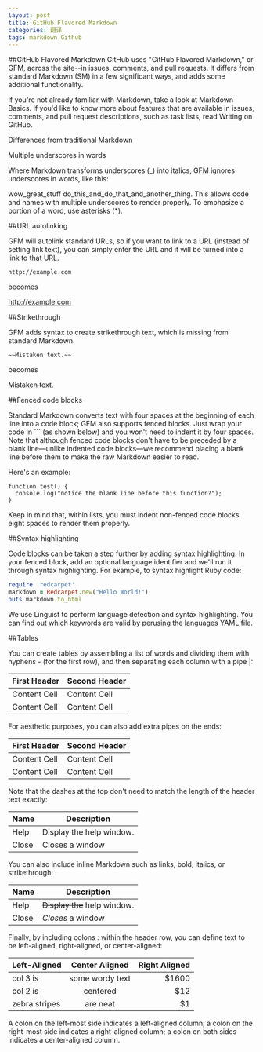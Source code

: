 ```yaml
---
layout: post
title: GitHub Flavored Markdown
categories: 翻译
tags: markdown Github
---
```


##GitHub Flavored Markdown
GitHub uses "GitHub Flavored Markdown," or GFM, across the site--in issues, comments, and pull requests. It differs from standard Markdown (SM) in a few significant ways, and adds some additional functionality.

If you're not already familiar with Markdown, take a look at Markdown Basics. If you'd like to know more about features that are available in issues, comments, and pull request descriptions, such as task lists, read Writing on GitHub.

Differences from traditional Markdown

Multiple underscores in words

Where Markdown transforms underscores (_) into italics, GFM ignores underscores in words, like this:
<!--more-->
wow_great_stuff
do_this_and_do_that_and_another_thing.
This allows code and names with multiple underscores to render properly. To emphasize a portion of a word, use asterisks (*).

##URL autolinking

GFM will autolink standard URLs, so if you want to link to a URL (instead of setting link text), you can simply enter the URL and it will be turned into a link to that URL.

    http://example.com

becomes

http://example.com

##Strikethrough

GFM adds syntax to create strikethrough text, which is missing from standard Markdown.

    ~~Mistaken text.~~

becomes

~~Mistaken text.~~

##Fenced code blocks

Standard Markdown converts text with four spaces at the beginning of each line into a code block; GFM also supports fenced blocks. Just wrap your code in ``` (as shown below) and you won't need to indent it by four spaces. Note that although fenced code blocks don't have to be preceded by a blank line—unlike indented code blocks—we recommend placing a blank line before them to make the raw Markdown easier to read.

Here's an example:

```
function test() {
  console.log("notice the blank line before this function?");
}
```

Keep in mind that, within lists, you must indent non-fenced code blocks eight spaces to render them properly.

##Syntax highlighting

Code blocks can be taken a step further by adding syntax highlighting. In your fenced block, add an optional language identifier and we'll run it through syntax highlighting. For example, to syntax highlight Ruby code:

```ruby
require 'redcarpet'
markdown = Redcarpet.new("Hello World!")
puts markdown.to_html
```
We use Linguist to perform language detection and syntax highlighting. You can find out which keywords are valid by perusing the languages YAML file.

##Tables

You can create tables by assembling a list of words and dividing them with hyphens - (for the first row), and then separating each column with a pipe |:

First Header  | Second Header
------------- | -------------
Content Cell  | Content Cell
Content Cell  | Content Cell
For aesthetic purposes, you can also add extra pipes on the ends:

| First Header  | Second Header |
| ------------- | ------------- |
| Content Cell  | Content Cell  |
| Content Cell  | Content Cell  |
Note that the dashes at the top don't need to match the length of the header text exactly:

| Name | Description          |
| ------------- | ----------- |
| Help      | Display the help window.|
| Close     | Closes a window     |
You can also include inline Markdown such as links, bold, italics, or strikethrough:

| Name | Description          |
| ------------- | ----------- |
| Help      | ~~Display the~~ help window.|
| Close     | _Closes_ a window     |
Finally, by including colons : within the header row, you can define text to be left-aligned, right-aligned, or center-aligned:

| Left-Aligned  | Center Aligned  | Right Aligned |
| :------------ |:---------------:| -----:|
| col 3 is      | some wordy text | $1600 |
| col 2 is      | centered        |   $12 |
| zebra stripes | are neat        |    $1 |
A colon on the left-most side indicates a left-aligned column; a colon on the right-most side indicates a right-aligned column; a colon on both sides indicates a center-aligned column.
